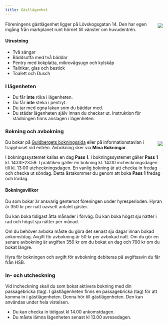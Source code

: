 ```yaml
---
title: Gästlägenhet
---
```

<img style="float:right; margin:5px 0 5px 15px; max-width: 45%;" src="../user/pages/images/gastlagenhet/gastlagenhet1.jpg">
Föreningens gästlägenhet ligger på Lövskogsgatan 14. Den har egen ingång från markplanet runt hörnet till vänster om huvudentrén.

#### Utrustning

* Två sängar
* Bäddsoffa med två bäddar
* Pentry med kokplatta, mikrovågsugn och kylskåp
* Tallrikar, glas och bestick
* Toalett och Dusch

### I lägenheten

* Du får **inte** röka i lägenheten.
* Du får **inte** steka i pentryt.
* Du tar med egna lakan som du bäddar med.
* Du städar lägenheten själv innan du checkar ut. Instruktion för städningen finns anslagen i lägenheten.

### Bokning och avbokning

<img style="float:right; margin:5px 0 5px 15px; max-width: 45%;" src="../user/pages/images/gastlagenhet/gastlagenhet4.jpg">

Du bokar på [Guldbergets bokningssida](https://bokning.guldberget.se) eller på informationstavlan i trapphuset vid entrén. Avbokning sker via **Mina Bokningar**.

I bokningssystemet kallas en dag **Pass 1**. I bokningssystemet gäller **Pass 1** kl. 14:00-23:59. I praktiken gäller en bokning kl. 14:00 incheckningsdagen till kl. 13:00 utcheckningsdagen. En vanlig bokning är att checka in fredag och checka ut söndag. Detta åstakommer du genom att boka **Pass 1** fredag och lördag.

#### Bokningsvillkor

Du som bokar är ansvarig gentemot föreningen under hyresperioden. Hyran är 350 kr per natt oavsett antalet gäster.

Du kan boka tidigast åtta månader i förväg. Du kan boka högst sju nätter i rad och högst sju nätter per månad. 

Om du behöver avboka måste du göra det senast sju dagar innan bokad ankomstdag. Avgift för avbokning är 50 kr per avbokad natt. Om du gör en senare avbokning är avgiften 350 kr om du bokat en dag och 700 kr om du bokat längre.

Hyra för bokningen och avgift för avbokning debiteras på avgiftsavin du får från HSB.

### In- och utcheckning

Vid incheckning skall du som bokat aktivera bokning med din passagebricka (tag). I gästlägenheten finns en passagebricka (tag) för att komma in i gästlägenheten. Denna hör till gästlägenheten. Den kan användas under hela vistelsen.

* Du kan checka in tidigast kl 14.00 ankomstdagen.
* Du måste lämna lägenheten senast kl 13.00 avresedagen.
